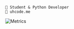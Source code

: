 ```
🌠 Student & Python Developer
🔗 uhcode.me
```
![Metrics](https://beta-metrics.lecoq.io/uhcode?template=terminal&base=header%2C%20activity%2C%20community%2C%20repositories%2C%20metadata&base.indepth=false&base.hireable=false&base.skip=false&config.timezone=Europe%2FLondon)
